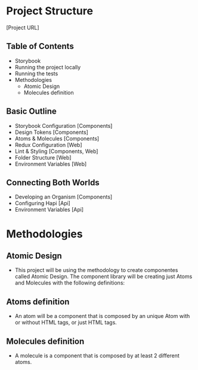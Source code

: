 # Project Structure

[Project URL]

## Table of Contents

- Storybook
- Running the project locally
- Running the tests
- Methodologies
  - Atomic Design
  - Molecules definition

## Basic Outline

- Storybook Configuration [Components]
- Design Tokens [Components]
- Atoms & Molecules [Components]
- Redux Configuration [Web]
- Lint & Styling [Components, Web]
- Folder Structure [Web]
- Environment Variables [Web]

## Connecting Both Worlds

- Developing an Organism [Components]
- Configuring Hapi [Api]
- Environment Variables [Api]

# Methodologies

## Atomic Design

- This project will be using the methodology to create componentes called Atomic Design. The component library will be creating just Atoms and Molecules with the following definitions:

## Atoms definition

- An atom will be a component that is composed by an unique Atom with or without HTML tags, or just HTML tags.

## Molecules definition

- A molecule is a component that is composed by at least 2 different atoms.
